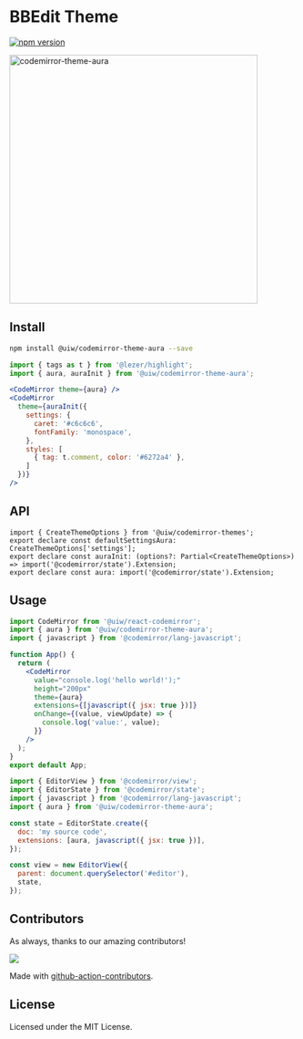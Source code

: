 <!--rehype:ignore:start-->

# BBEdit Theme

<!--rehype:ignore:end-->

[![npm version](https://img.shields.io/npm/v/@uiw/codemirror-theme-aura.svg)](https://www.npmjs.com/package/@uiw/codemirror-theme-aura)

<a href="https://uiwjs.github.io/react-codemirror/#/theme/data/aura">
  <img width="436" alt="codemirror-theme-aura" src="https://user-images.githubusercontent.com/1680273/206092773-8140fc6b-119f-4271-a821-7dc6bcbc1c63.png">
</a>

## Install

```bash
npm install @uiw/codemirror-theme-aura --save
```

```jsx
import { tags as t } from '@lezer/highlight';
import { aura, auraInit } from '@uiw/codemirror-theme-aura';

<CodeMirror theme={aura} />
<CodeMirror
  theme={auraInit({
    settings: {
      caret: '#c6c6c6',
      fontFamily: 'monospace',
    },
    styles: [
      { tag: t.comment, color: '#6272a4' },
    ]
  })}
/>
```

## API

```tsx
import { CreateThemeOptions } from '@uiw/codemirror-themes';
export declare const defaultSettingsAura: CreateThemeOptions['settings'];
export declare const auraInit: (options?: Partial<CreateThemeOptions>) => import('@codemirror/state').Extension;
export declare const aura: import('@codemirror/state').Extension;
```

## Usage

```jsx
import CodeMirror from '@uiw/react-codemirror';
import { aura } from '@uiw/codemirror-theme-aura';
import { javascript } from '@codemirror/lang-javascript';

function App() {
  return (
    <CodeMirror
      value="console.log('hello world!');"
      height="200px"
      theme={aura}
      extensions={[javascript({ jsx: true })]}
      onChange={(value, viewUpdate) => {
        console.log('value:', value);
      }}
    />
  );
}
export default App;
```

```js
import { EditorView } from '@codemirror/view';
import { EditorState } from '@codemirror/state';
import { javascript } from '@codemirror/lang-javascript';
import { aura } from '@uiw/codemirror-theme-aura';

const state = EditorState.create({
  doc: 'my source code',
  extensions: [aura, javascript({ jsx: true })],
});

const view = new EditorView({
  parent: document.querySelector('#editor'),
  state,
});
```

## Contributors

As always, thanks to our amazing contributors!

<a href="https://github.com/uiwjs/react-codemirror/graphs/contributors">
  <img src="https://uiwjs.github.io/react-codemirror/CONTRIBUTORS.svg" />
</a>

Made with [github-action-contributors](https://github.com/jaywcjlove/github-action-contributors).

## License

Licensed under the MIT License.
